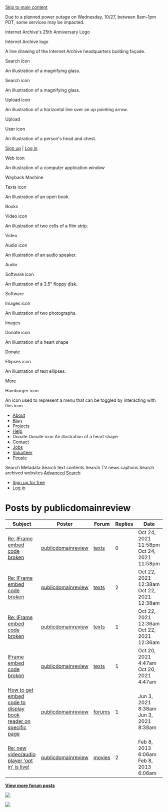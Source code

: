 <a href="#maincontent" class="hidden-for-screen-readers">Skip to main content</a>

Due to a planned power outage on Wednesday, 10/27, between 8am-1pm PDT, some services may be impacted.

Internet Archive's 25th Anniversary Logo

Internet Archive logo

A line drawing of the Internet Archive headquarters building façade.

Search icon

An illustration of a magnifying glass.

Search icon

An illustration of a magnifying glass.

Upload icon

An illustration of a horizontal line over an up pointing arrow.

<span class="style-scope primary-nav">Upload</span>

User icon

An illustration of a person's head and chest.

<span class="style-scope login-button"> <a href="https://archive.org/account/signup" class="style-scope login-button">Sign up</a> | <a href="https://archive.org/account/login" class="style-scope login-button">Log in</a> </span>

Web icon

An illustration of a computer application window

<span class="label style-scope media-button">Wayback Machine</span>

Texts icon

An illustration of an open book.

<span class="label style-scope media-button">Books</span>

Video icon

An illustration of two cells of a film strip.

<span class="label style-scope media-button">Video</span>

Audio icon

An illustration of an audio speaker.

<span class="label style-scope media-button">Audio</span>

Software icon

An illustration of a 3.5" floppy disk.

<span class="label style-scope media-button">Software</span>

Images icon

An illustration of two photographs.

<span class="label style-scope media-button">Images</span>

Donate icon

An illustration of a heart shape

<span class="label style-scope media-button">Donate</span>

Ellipses icon

An illustration of text ellipses.

<span class="label style-scope media-button">More</span>

Hamburger icon

An icon used to represent a menu that can be toggled by interacting with this icon.

-   <a href="https://archive.org/about/" class="about style-scope desktop-subnav">About</a>
-   <a href="https://blog.archive.org/" class="blog style-scope desktop-subnav">Blog</a>
-   <a href="https://archive.org/projects/" class="projects style-scope desktop-subnav">Projects</a>
-   <a href="https://archive.org/about/faqs.php" class="help style-scope desktop-subnav">Help</a>
-   Donate
    Donate icon
    An illustration of a heart shape
-   <a href="https://archive.org/about/contact.php" class="contact style-scope desktop-subnav">Contact</a>
-   <a href="https://archive.org/about/jobs.php" class="jobs style-scope desktop-subnav">Jobs</a>
-   <a href="https://archive.org/about/volunteerpositions.php" class="volunteer style-scope desktop-subnav">Volunteer</a>
-   <a href="https://archive.org/about/bios.php" class="people style-scope desktop-subnav">People</a>

Search Metadata Search text contents Search TV news captions Search archived websites <a href="https://archive.org/advancedsearch.php" class="advanced-search style-scope search-menu">Advanced Search</a>

-   <a href="https://archive.org/account/signup" class="style-scope signed-out-dropdown">Sign up for free</a>
-   <a href="https://archive.org/account/login" class="style-scope signed-out-dropdown">Log in</a>

Posts by publicdomainreview
===========================

<table><thead><tr class="header"><th>Subject</th><th>Poster</th><th>Forum</th><th>Replies</th><th>Date</th></tr></thead><tbody><tr class="odd"><td><a href="/post/1120692">Re: IFrame embed code broken</a></td><td><a href="/iathreads/forum-display.php?poster=publicdomainreview">publicdomainreview</a></td><td><a href="/details/texts&amp;tab=forum">texts</a></td><td>0</td><td>Oct 24, 2021 11:58pm <span class="hidden-md hidden-lg smalldate">Oct 24, 2021 11:58pm</span></td></tr><tr class="even"><td><a href="/post/1120652">Re: IFrame embed code broken</a></td><td><a href="/iathreads/forum-display.php?poster=publicdomainreview">publicdomainreview</a></td><td><a href="/details/texts&amp;tab=forum">texts</a></td><td>2</td><td>Oct 22, 2021 12:38am <span class="hidden-md hidden-lg smalldate">Oct 22, 2021 12:38am</span></td></tr><tr class="odd"><td><a href="/post/1120651">Re: IFrame embed code broken</a></td><td><a href="/iathreads/forum-display.php?poster=publicdomainreview">publicdomainreview</a></td><td><a href="/details/texts&amp;tab=forum">texts</a></td><td>1</td><td>Oct 22, 2021 12:36am <span class="hidden-md hidden-lg smalldate">Oct 22, 2021 12:36am</span></td></tr><tr class="even"><td><a href="/post/1120613">IFrame embed code broken</a></td><td><a href="/iathreads/forum-display.php?poster=publicdomainreview">publicdomainreview</a></td><td><a href="/details/texts&amp;tab=forum">texts</a></td><td>1</td><td>Oct 20, 2021 4:47am <span class="hidden-md hidden-lg smalldate">Oct 20, 2021 4:47am</span></td></tr><tr class="odd"><td><a href="/post/1115486">How to get embed code to display book reader on specific page</a></td><td><a href="/iathreads/forum-display.php?poster=publicdomainreview">publicdomainreview</a></td><td><a href="/iathreads/forums.php#forum">forums</a></td><td>1</td><td>Jun 3, 2021 8:38am <span class="hidden-md hidden-lg smalldate">Jun 3, 2021 8:38am</span></td></tr><tr class="even"><td><a href="/post/557355">Re: new video/audio player 'opt in' is live!</a></td><td><a href="/iathreads/forum-display.php?poster=publicdomainreview">publicdomainreview</a></td><td><a href="/details/movies&amp;tab=forum">movies</a></td><td>2</td><td>Feb 8, 2013 6:06am <span class="hidden-md hidden-lg smalldate">Feb 8, 2013 6:06am</span></td></tr></tbody></table>

  
**[View more forum posts](/iathreads/forum-display.php?poster=publicdomainreview&limit=100)**

![](//analytics.archive.org/0.gif?kind=track_js&track_js_case=control&cache_bust=1141558664)

![](//analytics.archive.org/0.gif?kind=track_js&track_js_case=disabled&cache_bust=1846286558)
